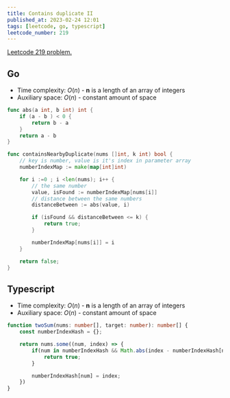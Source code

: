 ```yaml
---
title: Contains duplicate II
published_at: 2023-02-24 12:01
tags: [leetcode, go, typescript]
leetcode_number: 219
---
```


[Leetcode 219 problem.](https://leetcode.com/problems/contains-duplicate-ii/)

## Go

- Time complexity: $O(n)$ - **n** is a length of an array of integers
- Auxiliary space: $O(n)$ - constant amount of space

```go
func abs(a int, b int) int {
    if (a - b ) < 0 {
        return b - a
    }
    return a - b
}

func containsNearbyDuplicate(nums []int, k int) bool {
    // key is number, value is it's index in parameter array
    numberIndexMap := make(map[int]int)

    for i :=0 ; i <len(nums); i++ {
        // the same number
        value, isFound := numberIndexMap[nums[i]]
        // distance between the same numbers
        distanceBetween := abs(value, i)

        if (isFound && distanceBetween <= k) {
            return true;
        }

        numberIndexMap[nums[i]] = i
    }

    return false;
}
```


## Typescript

- Time complexity: $O(n)$ - **n** is a length of an array of integers
- Auxiliary space: $O(n)$ - constant amount of space

```typescript
function twoSum(nums: number[], target: number): number[] {
    const numberIndexHash = {};

    return nums.some((num, index) => {
        if(num in numberIndexHash && Math.abs(index - numberIndexHash[num]) <= k) {
            return true;
        }

        numberIndexHash[num] = index;
    })
}
```